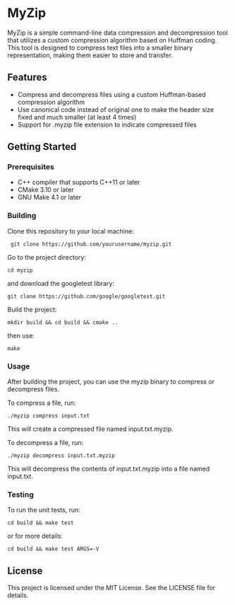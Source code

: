 # MyZip
MyZip is a simple command-line data compression and decompression tool that utilizes a custom compression algorithm based on Huffman coding. This tool is designed to compress text files into a smaller binary representation, making them easier to store and transfer.

## Features
- Compress and decompress files using a custom Huffman-based compression algorithm
- Use canonical code instead of original one to make the header size fixed and much smaller (at least 4 times)
- Support for .myzip file extension to indicate compressed files


## Getting Started
### Prerequisites
- C++ compiler that supports C++11 or later
- CMake 3.10 or later
- GNU Make 4.1 or later

### Building
Clone this repository to your local machine:

``` git clone https://github.com/yourusername/myzip.git```

Go to the project directory:
``` 
cd myzip 
```

and download the googletest library:
``` 
git clone https://github.com/google/googletest.git
```




Build the project:

```
mkdir build && cd build && cmake .. 
```

then use:

```
make
```

### Usage
After building the project, you can use the myzip binary to compress or decompress files.

To compress a file, run:


```
./myzip compress input.txt
```

This will create a compressed file named input.txt.myzip.

To decompress a file, run:

```
./myzip decompress input.txt.myzip
```

This will decompress the contents of input.txt.myzip into a file named input.txt.

### Testing
To run the unit tests, run:

```
cd build && make test
```

or for more details:

```
cd build && make test ARGS=-V
```

## License
This project is licensed under the MIT License. See the LICENSE file for details.





